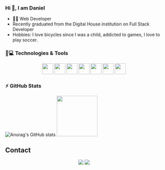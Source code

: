 ### Hi 👋, I am Daniel
* 🧑‍💻 Web Developer
* Recently graduated from the Digital House institution on Full Stack Developer
* Hobbies: I love bicycles since I was a child, addicted to games, I love to play soccer.

### 🚀💻 Technologies & Tools
<p align="center">
  <img src="https://cdn.jsdelivr.net/gh/devicons/devicon/icons/javascript/javascript-original.svg" width="35" height="35"/> 
  <img src="https://cdn.jsdelivr.net/gh/devicons/devicon/icons/html5/html5-original.svg" width="35" height="35"/>
  <img src="https://cdn.jsdelivr.net/gh/devicons/devicon/icons/css3/css3-original.svg" width='35' height="35"/>
  <img src="https://cdn.jsdelivr.net/gh/devicons/devicon/icons/react/react-original.svg" width='35' height="35" />
  <img src="https://cdn.jsdelivr.net/gh/devicons/devicon/icons/mysql/mysql-original-wordmark.svg" width='35' height="35"/>
  <img src="https://cdn.jsdelivr.net/gh/devicons/devicon/icons/nodejs/nodejs-original.svg" width='35' height="35"/>
  <img src="https://cdn.jsdelivr.net/gh/devicons/devicon/icons/git/git-original.svg" width='35' height="35"/>
</p>



### ⚡ GitHub Stats
![Anurag's GitHub stats](https://github-readme-stats.vercel.app/api?username=DanielFiilho07&show_icons=true&theme=vision-friendly-dark)
<img height="130em" src="https://github-readme-stats-eight-theta.vercel.app/api/top-langs/?username=DanielFiilho07&layout=compact&langs_count=8&theme=vision-friendly-dark"/>

## Contact
<div align="center">
<a href = "mailto:dielfilho17@gmail.com"><img src="https://img.shields.io/badge/Gmail-D14836?style=for-the-badge&logo=gmail&logoColor=white" target="_blank"></a>
<a href="https://www.linkedin.com/in/daniel-gede%C3%A3o-810b1524a/ target="_blank"><img src="https://img.shields.io/badge/-LinkedIn-%230077B5?style=for-the-badge&logo=linkedin&logoColor=white" target="_blank"></a>
</div>
